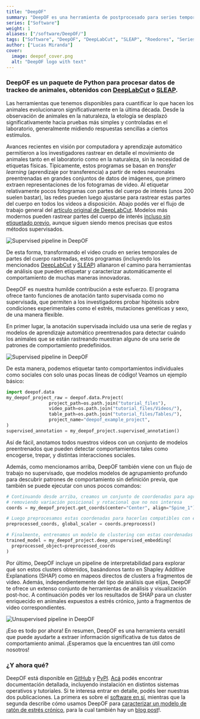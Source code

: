 ```yaml
---
title: "DeepOF"
summary: "DeepOF es una herramienta de postprocesado para series temporales de datos de comportamiento animal, obtenidas a través de DeepLabCut o SLEAP."
series: ["Software"]
weight: 1
aliases: ["/software/DeepOF/"]
tags: ["Software", "DeepOF", "DeepLabCut", "SLEAP", "Roedores", "Series temporales", "Postprocesado", "Videos", "Python", "Jupyter", "Machine Learning", "Deep Learning", "Comportamiento animal"]
author: ["Lucas Miranda"]
cover:
  image: deepof_cover.png
  alt: "DeepOF logo with text"
---
```


### DeepOF es un paquete de Python para procesar datos de trackeo de animales, obtenidos con [DeepLabCut](https://www.mackenziemathislab.org/deeplabcut#:~:text=DeepLabCut%E2%84%A2%20is%20an%20efficient,typically%2050%2D200%20frames) o [SLEAP](https://sleap.ai/).

Las herramientas que tenemos disponibles para cuantificar lo que hacen los animales evolucionaron significativamente en la última década. Desde la observación de animales en la naturaleza, la etología se desplazó significativamente hacia pruebas más simples y controladas en el laboratorio, generalmente midiendo respuestas sencillas a ciertos estímulos.

Avances recientes en visión por computadora y aprendizaje automático permitieron a los investigadores rastrear en detalle el movimiento de animales tanto en el laboratorio como en la naturaleza, sin la necesidad de etiquetas físicas. Típicamente, estos programas se basan en _transfer learning_ (aprendizaje por transferencia) a partir de redes neuronales preentrenadas en grandes conjuntos de datos de imágenes, que primero extraen representaciones de los fotogramas de video. Al etiquetar relativamente pocos fotogramas con partes del cuerpo de interés (unos 200 suelen bastar), las redes pueden luego ajustarse para rastrear estas partes del cuerpo en todos los videos a disposición. Abajo podés ver el flujo de trabajo general del [artículo original de DeepLabCut](https://www.nature.com/articles/s41593-018-0209-y). Modelos más modernos pueden rastrear partes del cuerpo de interés [incluso sin etiquetado previo](https://arxiv.org/abs/2203.07436), aunque siguen siendo menos precisas que estos métodos supervisados.

![Supervised pipeline in DeepOF](../deeplabcut.png)

De esta forma, transformando el video crudo en series temporales de partes del cuerpo rastreadas, estos programas (incluyendo los mencionados [DeepLabCut](https://www.mackenziemathislab.org/deeplabcut#:~:text=DeepLabCut%E2%84%A2%20is%20an%20efficient,typically%2050%2D200%20frames) y [SLEAP](https://sleap.ai/)) allanaron el camino para herramientas de análisis que pueden etiquetar y caracterizar automáticamente el comportamiento de muchas maneras innovadoras.

DeepOF es nuestra humilde contribución a este esfuerzo. El programa ofrece tanto funciones de anotación tanto supervisada como no supervisada, que permiten a los investigadores probar hipótesis sobre condiciones experimentales como el estrés, mutaciones genéticas y sexo, de una manera flexible.

En primer lugar, la anotación supervisada incluido usa una serie de reglas y modelos de aprendizaje automático preentrenados para detectar cuándo los animales que se están rastreando muestran alguno de una serie de patrones de comportamiento predefinidos.

![Supervised pipeline in DeepOF](../deepof_supervised.png)

De esta manera, podemos etiquetar tanto comportamientos individuales como sociales con solo unas pocas líneas de código! Veamos un ejemplo básico:

```python
import deepof.data
my_deepof_project_raw = deepof.data.Project(
                project_path=os.path.join("tutorial_files"),
                video_path=os.path.join("tutorial_files/Videos/"),
                table_path=os.path.join("tutorial_files/Tables/"),
                project_name="deepof_example_project",
)
supervised_annotation = my_deepof_project.supervised_annotation()
```

Así de fácil, anotamos todos nuestros videos con un conjunto de modelos preentrenados que pueden detectar comportamientos tales como encogerse, trepar, y distintas interacciones sociales.

Además, como mencionamos arriba, DeepOF también viene con un flujo de trabajo no supervisado, que modelos modelos de agrupamiento profundo para descubrir patrones de comportamiento sin definición previa, que también se puede ejecutar con unos pocos comandos:

```python
# Continuando desde arriba, creamos un conjunto de coordenadas para agrupar,
# removiendo variación posicional y rotacional que no nos interesa
coords = my_deepof_project.get_coords(center="Center", align="Spine_1")

# Luego preprocesamos estas coordenadas para hacerlas compatibles con el clustering
preprocessed_coords, global_scaler = coords.preprocess()

# Finalmente, entrenamos un modelo de clustering con estas coordenadas preprocesadas
trained_model = my_deepof_project.deep_unsupervised_embedding(
  preprocessed_object=preprocessed_coords
)
```

Por último, DeepOF incluye un pipeline de interpretabilidad para explorar qué son estos clusters obtenidos, basándonos tanto en Shapley Additive Explanations (SHAP) como en mapeos directos de clusters a fragmentos de video. Además, independientemente del tipo de análisis que elijas, DeepOF te ofrece un extenso conjunto de herramientas de análisis y visualización post-hoc. A continuación podés ver los resultados de SHAP para un cluster enriquecido en animales expuestos a estrés crónico, junto a fragmentos de video correspondientes.

![Unsupervised pipeline in DeepOF](../deepof_unsupervised.gif)

¡Eso es todo por ahora! En resumen, DeepOF es una herramienta versátil que puede ayudarte a extraer información significativa de tus datos de comportamiento animal. ¡Esperamos que la encuentres tan útil como nosotros!

### ¿Y ahora qué?

DeepOF está disponible en [GitHub](https://github.com/mlfpm/deepof) y [PyPI](https://pypi.org/project/deepof/). [Acá](https://deepof.readthedocs.io/en/latest/) podés encontrar documentación detallada, incluyendo instalación en distintos sistemas operativos y tutoriales. Si te interesa entrar en detalle, podés leer nuestras dos publicaciones. La primera es sobre el [software en sí](https://joss.theoj.org/papers/10.21105/joss.05394), mientras que la segunda describe cómo usamos DeepOF para [caracterizar un modelo de ratón de estrés crónico](https://www.nature.com/articles/s41467-023-40040-3), para la cual también hay un [blog post]()!.